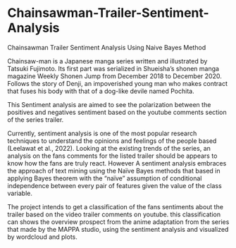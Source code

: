 # Chainsawman-Trailer-Sentiment-Analysis
Chainsawman Trailer Sentiment Analysis Using Naive Bayes Method

Chainsaw-man is a Japanese manga series written and illustrated by Tatsuki Fujimoto. Its first part was serialized in Shueisha’s shonen manga magazine Weekly Shonen Jump from December 2018 to December 2020. Follows the story of Denji, an impoverished young man who makes contract that fuses his body with that of a dog-like devile named Pochita.

This Sentiment analysis are aimed to see the polarization between the positives and negatives sentiment 
based on the youtube comments section of the series trailer.

Currently, sentiment analysis is one of the most popular research techniques to understand the opinions and feelings of the people based (Leelawat et al., 2022). Looking at the existing trends of the series, an analysis on the fans comments for the listed trailer should be appears to know how the fans are truly react. However A sentiment analysis embraces the approach of text mining using the Naïve Bayes methods that based in applying Bayes theorem with the “naïve” assumption of conditional independence between every pair of features given the value of the class variable. 

The project intends to get a classification of the fans sentiments about the trailer based on the video trailer comments on youtube. this classification can shows the overview prospect from the  anime adaptation from the series that made by the MAPPA studio, using the sentiment analysis and visualized by wordcloud and plots.

